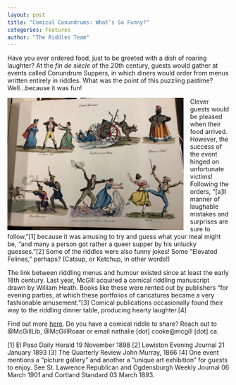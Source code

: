 ```yaml
---
layout: post
title: "Comical Conundrums: What’s So Funny?"
categories: Features
author: "The Riddles Team"
---
```


Have you ever ordered food, just to be greeted with a dish of roaring laughter? At the *fin de siècle* of the 20th century, guests would gather at events called Conundrum Suppers, in which diners would order from menus written entirely in riddles. What was the point of this puzzling pastime? Well…because it was fun!

<div>
    <img
        src = "/assets/images/humour.jpeg"
        alt = "humour"
        style = "width: 400px; float:left; padding-right: 15px">
</div>

Clever guests would be pleased when their food arrived. However, the success of the event hinged on unfortunate victims! Following the orders, “[a]ll manner of laughable mistakes and surprises are sure to follow,”[1] because it was amusing to try and guess what your meal might be, “and many a person got rather a queer supper by his unlucky guesses.”[2] Some of the riddles were also funny jokes! Some “Elevated Felines,” perhaps? (Catsup, or Ketchup, in other words!)

The link between riddling menus and humour existed since at least the early 18th century. Last year, McGill acquired a comical riddling manuscript drawn by William Heath. Books like these were rented out by publishers “for evening parties, at which these portfolios of caricatures became a very fashionable amusement.”[3] Comical publications occasionally found their way to the riddling dinner table, producing hearty laughter.[4]

Find out more [here](https://riddleproject.github.io/). Do you have a comical riddle to share? Reach out to @McGillLib, @McGillRoaar or email nathalie [dot] cooke@mcgill [dot] ca.

[1] El Paso Daily Herald 19 November 1898
[2] Lewiston Evening Journal 21 January 1893
[3] The Quarterly Review John Murray, 1866
[4] One event mentions a “picture gallery” and another a “unique art exhibition” for guests to enjoy. See St. Lawrence Republican and Ogdensburgh Weekly Journal 06 March 1901 and Cortland Standard 03 March 1893.
